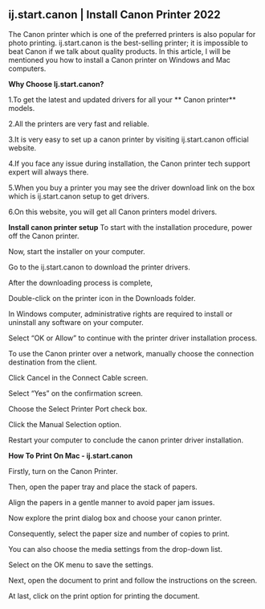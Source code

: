 ## ij.start.canon | Install Canon Printer 2022

The Canon printer which is one of the preferred printers is also popular for photo printing. ij.start.canon is the best-selling printer; it is impossible to beat Canon if we talk about quality products. In this article, I will be mentioned you how to install a Canon printer on Windows and Mac computers.

<b>Why Choose Ij.start.canon?</b>

1.To get the latest and updated drivers for all your ** Canon printer** models.

2.All the printers are very fast and reliable.

3.It is very easy to set up a canon printer by visiting ij.start.canon official website.

4.If you face any issue during installation, the Canon printer tech support expert will always there.

5.When you buy a printer you may see the driver download link on the box which is ij.start.canon setup to get drivers.

6.On this website, you will get all Canon printers model drivers.

<b>Install canon printer setup</b>
To start with the installation procedure, power off the Canon printer.

Now, start the installer on your computer.

Go to the ij.start.canon to download the printer drivers.

After the downloading process is complete,

Double-click on the printer icon in the Downloads folder.

In Windows computer, administrative rights are required to install or uninstall any software on your computer.

Select “OK or Allow” to continue with the printer driver installation process.

To use the Canon printer over a network, manually choose the connection destination from the client.

Click Cancel in the Connect Cable screen.

Select “Yes” on the confirmation screen.

Choose the Select Printer Port check box.

Click the Manual Selection option.

Restart your computer to conclude the canon printer driver installation.


<b>How To Print On Mac - ij.start.canon</b>


Firstly, turn on the Canon Printer.

Then, open the paper tray and place the stack of papers.

Align the papers in a gentle manner to avoid paper jam issues.

Now explore the print dialog box and choose your canon printer.

Consequently, select the paper size and number of copies to print.

You can also choose the media settings from the drop-down list.

Select on the OK menu to save the settings.

Next, open the document to print and follow the instructions on the screen.

At last, click on the print option for printing the document.
